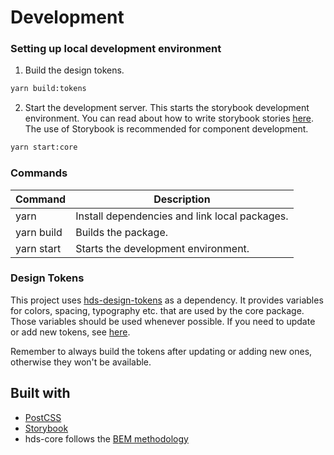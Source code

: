# Development

### Setting up local development environment

1. Build the design tokens.

```bash
yarn build:tokens
```

2. Start the development server. This starts the storybook development environment. You can read about how to write storybook stories [here](https://storybook.js.org/docs/html/get-started/whats-a-story). The use of Storybook is recommended for component development.

```bash
yarn start:core
```

### Commands

| Command                            | Description                                          |
| ---------------------------------- | ---------------------------------------------------- |
| yarn                               | Install dependencies and link local packages.        |
| yarn build                         | Builds the package.                                  |
| yarn start                         | Starts the development environment.                  |

### Design Tokens

This project uses [hds-design-tokens](../design-tokens/README.md) as a dependency. It provides variables for colors, spacing, typography etc. that are used by the core package. Those variables should be used whenever possible. If you need to update or add new tokens, see [here](../design-tokens/DEVELOPMENT.md#adding-and-updating-tokens).

Remember to always build the tokens after updating or adding new ones, otherwise they won't be available.

## Built with

- [PostCSS](https://github.com/postcss/postcss)
- [Storybook](https://storybook.js.org/)
- hds-core follows the [BEM methodology](http://getbem.com/)

